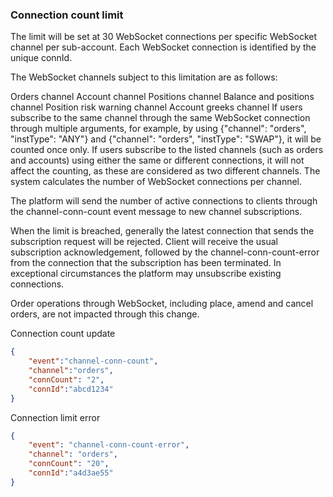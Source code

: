 ### Connection count limit
The limit will be set at 30 WebSocket connections per specific WebSocket channel per sub-account. Each WebSocket connection is identified by the unique connId.



The WebSocket channels subject to this limitation are as follows:

Orders channel
Account channel
Positions channel
Balance and positions channel
Position risk warning channel
Account greeks channel
If users subscribe to the same channel through the same WebSocket connection through multiple arguments, for example, by using {"channel": "orders", "instType": "ANY"} and {"channel": "orders", "instType": "SWAP"}, it will be counted once only. If users subscribe to the listed channels (such as orders and accounts) using either the same or different connections, it will not affect the counting, as these are considered as two different channels. The system calculates the number of WebSocket connections per channel.



The platform will send the number of active connections to clients through the channel-conn-count event message to new channel subscriptions.



When the limit is breached, generally the latest connection that sends the subscription request will be rejected. Client will receive the usual subscription acknowledgement, followed by the channel-conn-count-error from the connection that the subscription has been terminated. In exceptional circumstances the platform may unsubscribe existing connections.


Order operations through WebSocket, including place, amend and cancel orders, are not impacted through this change.


Connection count update

```json
{
    "event":"channel-conn-count",
    "channel":"orders",
    "connCount": "2",
    "connId":"abcd1234"
}
```

Connection limit error

```json
{
    "event": "channel-conn-count-error",
    "channel": "orders",
    "connCount": "20",
    "connId":"a4d3ae55"
}
```

